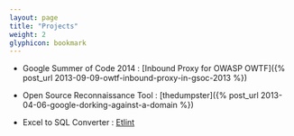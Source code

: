 ```yaml
---
layout: page
title: "Projects"
weight: 2
glyphicon: bookmark
---
```


* Google Summer of Code 2014 : [Inbound Proxy for OWASP OWTF]({% post_url 2013-09-09-owtf-inbound-proxy-in-gsoc-2013 %})
* Open Source Reconnaissance Tool : [thedumpster]({% post_url 2013-04-06-google-dorking-against-a-domain %})

* Excel to SQL Converter : [Etlint](http://etlint.com)
